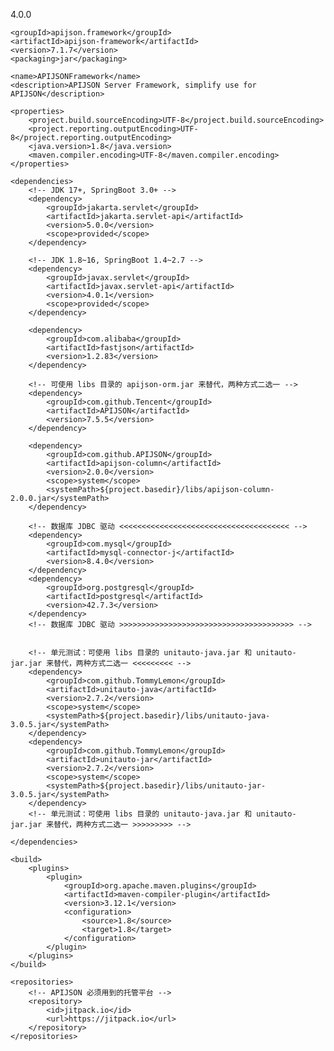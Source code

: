 <?xml version="1.0" encoding="UTF-8"?>
<project xmlns="http://maven.apache.org/POM/4.0.0" xmlns:xsi="http://www.w3.org/2001/XMLSchema-instance"
	xsi:schemaLocation="http://maven.apache.org/POM/4.0.0 http://maven.apache.org/xsd/maven-4.0.0.xsd">
	<modelVersion>4.0.0</modelVersion>

	<groupId>apijson.framework</groupId>
	<artifactId>apijson-framework</artifactId>
	<version>7.1.7</version>
	<packaging>jar</packaging>

	<name>APIJSONFramework</name>
	<description>APIJSON Server Framework, simplify use for APIJSON</description>

	<properties>
		<project.build.sourceEncoding>UTF-8</project.build.sourceEncoding>
		<project.reporting.outputEncoding>UTF-8</project.reporting.outputEncoding>
		<java.version>1.8</java.version>
		<maven.compiler.encoding>UTF-8</maven.compiler.encoding>
	</properties>

	<dependencies>
		<!-- JDK 17+, SpringBoot 3.0+ -->
		<dependency>
			<groupId>jakarta.servlet</groupId>
			<artifactId>jakarta.servlet-api</artifactId>
			<version>5.0.0</version>
			<scope>provided</scope>
		</dependency>

		<!-- JDK 1.8~16, SpringBoot 1.4~2.7 -->
		<dependency>
			<groupId>javax.servlet</groupId>
			<artifactId>javax.servlet-api</artifactId>
			<version>4.0.1</version>
			<scope>provided</scope>
		</dependency>

		<dependency>
			<groupId>com.alibaba</groupId>
			<artifactId>fastjson</artifactId>
			<version>1.2.83</version>
		</dependency>

		<!-- 可使用 libs 目录的 apijson-orm.jar 来替代，两种方式二选一 -->
		<dependency>
			<groupId>com.github.Tencent</groupId>
			<artifactId>APIJSON</artifactId>
			<version>7.5.5</version>
		</dependency>
<!--		<dependency>-->
<!--			<groupId>com.github.APIJSON</groupId>-->
<!--			<artifactId>apijson-column</artifactId>-->
<!--			<version>2.1.5</version>-->
<!--		</dependency>-->
		<dependency>
			<groupId>com.github.APIJSON</groupId>
			<artifactId>apijson-column</artifactId>
			<version>2.0.0</version>
			<scope>system</scope>
			<systemPath>${project.basedir}/libs/apijson-column-2.0.0.jar</systemPath>
		</dependency>

		<!-- 数据库 JDBC 驱动 <<<<<<<<<<<<<<<<<<<<<<<<<<<<<<<<<<<<<< -->
		<dependency>
			<groupId>com.mysql</groupId>
			<artifactId>mysql-connector-j</artifactId>
			<version>8.4.0</version>
		</dependency>
		<dependency>
			<groupId>org.postgresql</groupId>
			<artifactId>postgresql</artifactId>
			<version>42.7.3</version>
		</dependency>
		<!-- 数据库 JDBC 驱动 >>>>>>>>>>>>>>>>>>>>>>>>>>>>>>>>>>>>>>> -->


		<!-- 单元测试：可使用 libs 目录的 unitauto-java.jar 和 unitauto-jar.jar 来替代，两种方式二选一 <<<<<<<<< -->
		<dependency>
			<groupId>com.github.TommyLemon</groupId>
			<artifactId>unitauto-java</artifactId>
			<version>2.7.2</version>
			<scope>system</scope>
			<systemPath>${project.basedir}/libs/unitauto-java-3.0.5.jar</systemPath>
		</dependency>
		<dependency>
			<groupId>com.github.TommyLemon</groupId>
			<artifactId>unitauto-jar</artifactId>
			<version>2.7.2</version>
			<scope>system</scope>
			<systemPath>${project.basedir}/libs/unitauto-jar-3.0.5.jar</systemPath>
		</dependency>
		<!-- 单元测试：可使用 libs 目录的 unitauto-java.jar 和 unitauto-jar.jar 来替代，两种方式二选一 >>>>>>>>> -->

	</dependencies>

	<build>
		<plugins>
			<plugin>
				<groupId>org.apache.maven.plugins</groupId>
				<artifactId>maven-compiler-plugin</artifactId>
				<version>3.12.1</version>
				<configuration>
					<source>1.8</source>
					<target>1.8</target>
				</configuration>
			</plugin>
		</plugins>
	</build>

	<repositories>
		<!-- APIJSON 必须用到的托管平台 -->
		<repository>
			<id>jitpack.io</id>
			<url>https://jitpack.io</url>
		</repository>
	</repositories>

</project>
